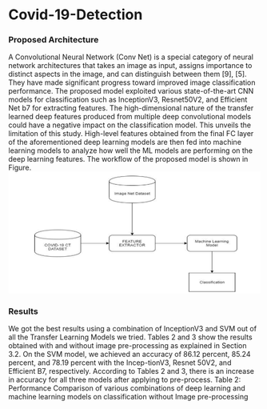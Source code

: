 # Covid-19-Detection
### Proposed Architecture
A Convolutional Neural Network (Conv Net) is a special category of neural 
network architectures that takes an image as input, assigns importance to distinct 
aspects in the image, and can distinguish between them [9], [5]. They have made 
significant progress toward improved image classification performance. The 
proposed model exploited various state-of-the-art CNN models for classification 
such as InceptionV3, Resnet50V2, and Efficient Net b7 for extracting features. 
The high-dimensional nature of the transfer learned deep features produced from 
multiple deep convolutional models could have a negative impact on the 
classification model. This unveils the limitation of this study. High-level features 
obtained from the final FC layer of the aforementioned deep learning models are 
then fed into machine learning models to analyze how well the ML models are 
performing on the deep learning features. The workflow of the proposed model is 
shown in Figure.
![alt text](https://github.com/LokeshSaipureddi/Covid-19-Detection/blob/main/Screenshot%202022-02-08%20130831.png)
### Results
We got the best results using a combination of InceptionV3 and SVM out of all
the Transfer Learning Models we tried. Tables 2 and 3 show the results obtained
with and without image pre-processing as explained in Section 3.2. On the SVM
model, we achieved an accuracy of 86.12 percent, 85.24 percent, and 78.19
percent with the Incep-tionV3, Resnet 50V2, and Efficient B7, respectively.
According to Tables 2 and 3, there is an increase in accuracy for all three models
after applying to pre-process.
Table 2: Performance Comparison of various combinations of deep learning and
machine learning models on classification without Image pre-processing

